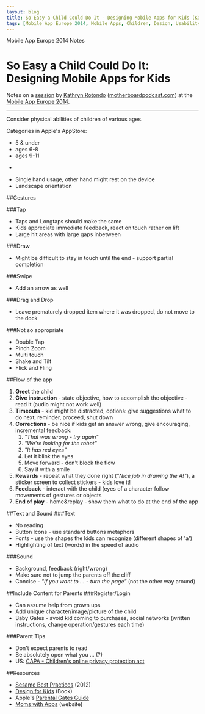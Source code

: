 ```yaml
---
layout: blog
title: So Easy a Child Could Do It - Designing Mobile Apps for Kids (Kathryn Rotondo)
tags: [Mobile App Europe 2014, Mobile Apps, Children, Design, Usability, UX, Games]
---
```


Mobile App Europe 2014 Notes

So Easy a Child Could Do It: Designing Mobile Apps for Kids
===
Notes on a [session](http://mobileappeurope.com/talks/so-easy-a-child-could-do-it-designing-mobile-apps-kids/ "So Easy a Child Could Do It: Designing Mobile Apps for Kids")
by [Kathryn Rotondo](http://twitter.com/krotondo) ([motherboardpodcast.com](http://motherboardpodcast.com))
at the [Mobile App Europe 2014](http://mobileappeurope.com/).

---

Consider physical abilities of children of various ages.

Categories in Apple's AppStore:

* 5 & under
* ages 6-8
* ages 9-11

-

* Single hand usage, other hand might rest on the device
* Landscape orientation

##Gestures

###Tap
* Taps and Longtaps should make the same
* Kids appreciate immediate feedback, react on touch rather on lift
* Large hit areas with large gaps inbetween

###Draw
* Might be difficult to stay in touch until the end - support partial completion

###Swipe
* Add an arrow as well

###Drag and Drop
* Leave prematurely dropped item where it was dropped, do not move to the dock

###Not so appropriate
* Double Tap
* Pinch Zoom
* Multi touch
* Shake and Tilt
* Flick and Fling


##Flow of the app
1. **Greet** the child
2. **Give instruction** - state objective, how to accomplish the objective - read it (audio might not work well)
3. **Timeouts** - kid might be distracted, options: give suggestions what to do next, reminder, proceed, shut down
4. **Corrections** - be nice if kids get an answer wrong, give encouraging, incremental feedback:
    1. *"That was wrong - try again"*
    2. *"We're looking for the robot"*
    3. *"It has red eyes"*
    4. Let it blink the eyes
    5. Move forward - don't block the flow
    6. Say it with a smile
5. **Rewards** - repeat what they done right (*"Nice job in drawing the A!"*), a sticker screen to collect stickers - kids love it!
6. **Feedback** - interact with the child (eyes of a character follow movements of gestures or objects
7. **End of play** - home&replay - show them what to do at the end of the app

##Text and Sound
###Text

* No reading
* Button Icons - use standard buttons metaphors
* Fonts - use the shapes the kids can recognize (different shapes of 'a')
* Highlighting of text (words) in the speed of audio

###Sound
* Background, feedback (right/wrong)
* Make sure not to jump the parents off the cliff
* Concise - *"If you want to ... - turn the page"* (not the other way around)

##Include Content for Parents
###Register/Login

* Can assume help from grown ups
* Add unique character/image/picture of the child
* Baby Gates - avoid kid coming to purchases, social networks (written instructions, change operation/gestures each time)

###Parent Tips

* Don't expect parents to read
* Be absolutely open what you ... (?)
* US: [CAPA - Children's online privacy protection act](http://en.wikipedia.org/wiki/Children%27s_Online_Privacy_Protection_Act)

##Resources
* [Sesame Best Practices](http://www.sesameworkshop.org/our-blog/2012/12/17/sesames-best-practices-guide-for-childrens-app-development/) (2012)
* [Design for Kids](http://rosenfeldmedia.com/books/design-for-kids/) (Book)
* Apple's [Parental Gates Guide](https://developer.apple.com/app-store/parental-gates/)
* [Moms with Apps](https://momswithapps.com/) (website)